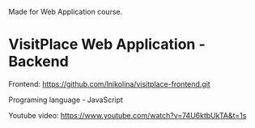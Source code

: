 Made for Web Application course.

# VisitPlace Web Application - Backend

Frontend: https://github.com/lnikolina/visitplace-frontend.git

Programing language - JavaScript

Youtube video: https://www.youtube.com/watch?v=74U6ktbUkTA&t=1s
